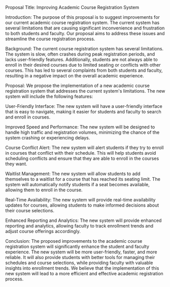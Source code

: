 Proposal Title: Improving Academic Course Registration System

Introduction:
The purpose of this proposal is to suggest improvements for our current academic course registration system. The current system has several limitations that are causing significant inconvenience and frustration to both students and faculty. Our proposal aims to address these issues and streamline the course registration process.

Background:
The current course registration system has several limitations. The system is slow, often crashes during peak registration periods, and lacks user-friendly features. Additionally, students are not always able to enroll in their desired courses due to limited seating or conflicts with other courses. This has led to several complaints from both students and faculty, resulting in a negative impact on the overall academic experience.

Proposal:
We propose the implementation of a new academic course registration system that addresses the current system's limitations. The new system will include the following features:

User-Friendly Interface: The new system will have a user-friendly interface that is easy to navigate, making it easier for students and faculty to search and enroll in courses.

Improved Speed and Performance: The new system will be designed to handle high traffic and registration volumes, minimizing the chance of the system crashing or experiencing delays.

Course Conflict Alert: The new system will alert students if they try to enroll in courses that conflict with their schedule. This will help students avoid scheduling conflicts and ensure that they are able to enroll in the courses they want.

Waitlist Management: The new system will allow students to add themselves to a waitlist for a course that has reached its seating limit. The system will automatically notify students if a seat becomes available, allowing them to enroll in the course.

Real-Time Availability: The new system will provide real-time availability updates for courses, allowing students to make informed decisions about their course selections.

Enhanced Reporting and Analytics: The new system will provide enhanced reporting and analytics, allowing faculty to track enrollment trends and adjust course offerings accordingly.

Conclusion:
The proposed improvements to the academic course registration system will significantly enhance the student and faculty experience. The new system will be more user-friendly, faster, and more reliable. It will also provide students with better tools for managing their schedules and course selections, while providing faculty with valuable insights into enrollment trends. We believe that the implementation of this new system will lead to a more efficient and effective academic registration process.
